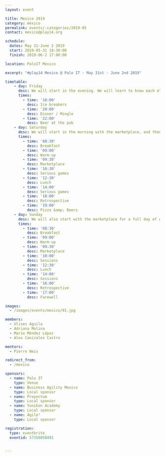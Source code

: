 ```yaml
---
layout: event

title: Mexico 2019
category: mexico
permalink: events/:categories/2019-05
contact: mexico@play14.org

schedule:
  dates: May 31-June 2 2019
  start: 2019-05-31 18:30:00
  finish: 2019-06-2 17:00:00

location: PaloIT Mexico

excerpt: "#play14 Mexico @ Palo IT - May 31st - June 2nd 2019"

timetable:
    - day: Friday
      desc: We will start in the evening. We will learn to know each other and share a nice dinner all together.
      times:
        - time: '18:00'
          desc: Ice breakers
        - time: '20:00'
          desc: Dinner / Mingle
        - time: '22:00'
          desc: Beer at the pub
    - day: Saturday
      desc: We will start in the morning with the marketplace, and then we will play games all day long.
      times:
        - time: '08:30'
          desc: Breakfast
        - time: '09:00'
          desc: Warm-up
        - time: '09:30'
          desc: Marketplace
        - time: '10:30'
          desc: Serious games
        - time: '12:30'
          desc: Lunch
        - time: '14:00'
          desc: Serious games
        - time: '18:00'
          desc: Retrospective
        - time: '19:00'
          desc: Pizza &amp; Beers
    - day: Sunday
      desc: We will also start with the marketplace for a full day of games. Whoever needs to catch a plane can leave earlier.
      times:
        - time: '08:30'
          desc: Breakfast
        - time: '09:00'
          desc: Warm-up
        - time: '09:30'
          desc: Marketplace
        - time: '10:00'
          desc: Sessions
        - time: '12:30'
          desc: Lunch
        - time: '14:00'
          desc: Sessions
        - time: '16:00'
          desc: Retrospective
        - time: '17:00'
          desc: Farewell

images:
  - /images/events/mexico/01.jpg

members:
  - Ulises Aguila
  - Adriana Molina
  - Mario Méndez López
  - Alex Canizales Castro

mentors:
  - Pierre Neis

redirect_from:
  - /mexico

sponsors:
  - name: Palo IT
    type: Venue
  - name: Business Agility Mexico
    type: Local sponsor
  - name: Proyectum
    type: Local sponsor
  - name: Yunikon Academy
    type: Local sponsor
  - name: Agile²
    type: Local sponsor

registration: 
  type: eventbrite
  eventid: 57356050491


---
```

